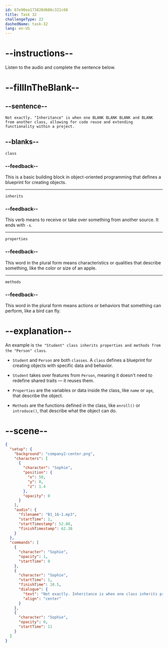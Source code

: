 ```yaml
---
id: 67e90ea173820d686c321c68
title: Task 32
challengeType: 22
dashedName: task-32
lang: en-US
---
```


<!-- (Audio) Sophie: Not exactly. "Inheritance" is when one class inherits properties and methods from another class, allowing for code reuse and extending functionality within a project. -->

# --instructions--

Listen to the audio and complete the sentence below.

# --fillInTheBlank--

## --sentence--

`Not exactly. "Inheritance" is when one BLANK BLANK BLANK and BLANK from another class, allowing for code reuse and extending functionality within a project.`

## --blanks--

`class`

### --feedback--

This is a basic building block in object-oriented programming that defines a blueprint for creating objects.

---

`inherits`

### --feedback--

This verb means to receive or take over something from another source. It ends with `-s`.

---

`properties`

### --feedback--

This word in the plural form means characteristics or qualities that describe something, like the color or size of an apple.

---

`methods`

### --feedback--

This word in the plural form means actions or behaviors that something can perform, like a bird can fly.

# --explanation--

An example is `the "Student" class inherits properties and methods from the "Person" class`.

- `Student` and `Person` are both `classes`. A `class` defines a blueprint for creating objects with specific data and behavior.

- `Student` takes over features from `Person`, meaning it doesn't need to redefine shared traits — it reuses them.

- `Properties` are the variables or data inside the class, like `name` or `age`, that describe the object.

- `Methods` are the functions defined in the class, like `enroll()` or `introduce()`, that describe what the object can do.

# --scene--

```json
{
  "setup": {
    "background": "company2-center.png",
    "characters": [
      {
        "character": "Sophie",
        "position": {
          "x": 50,
          "y": 0,
          "z": 1.4
        },
        "opacity": 0
      }
    ],
    "audio": {
      "filename": "B1_16-1.mp3",
      "startTime": 1,
      "startTimestamp": 52.88,
      "finishTimestamp": 62.38
    }
  },
  "commands": [
    {
      "character": "Sophie",
      "opacity": 1,
      "startTime": 0
    },
    {
      "character": "Sophie",
      "startTime": 1,
      "finishTime": 10.5,
      "dialogue": {
        "text": "Not exactly. Inheritance is when one class inherits properties and methods from another class, allowing for code reuse and extending functionality within a project.",
        "align": "center"
      }
    },
    {
      "character": "Sophie",
      "opacity": 0,
      "startTime": 11
    }
  ]
}
```
